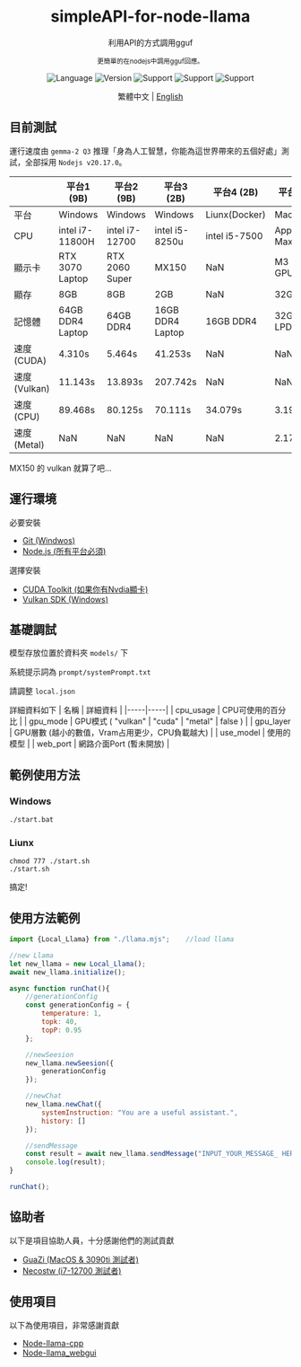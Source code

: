<div align="center"> 
    <h1>simpleAPI-for-node-llama</h1>
    <p>利用API的方式調用gguf</p>
    <sub>更簡單的在nodejs中調用gguf回應。</sub>
    <p></p>
</div>  

<div align="center">

![Language](https://badgen.net/badge/語言/Javascript/orange)
![Version](https://badgen.net/badge/Node版本/v20.17.0/green)
![Support](https://badgen.net/badge/icon/Windows?icon=windows&label=支援)
![Support](https://badgen.net/badge/icon/Liunx?icon=terminal&label=支援)
![Support](https://badgen.net/badge/icon/MacOS?icon=apple&label=支援)

</div>

<div align="center">

繁體中文 | [English](readme_en.md)

</div>

## 目前測試
運行速度由 ``gemma-2 Q3`` 推理「身為人工智慧，你能為這世界帶來的五個好處」測試，全部採用 ``Nodejs v20.17.0``。

| | 平台1 (9B) | 平台2 (9B) | 平台3 (2B) | 平台4 (2B) | 平台5 (2B) |
|-----|-----|-----|-----|-----|-----|
| 平台 | Windows | Windows | Windows | Liunx(Docker) | MacOS |
| CPU | intel i7-11800H | intel i7-12700 | intel i5-8250u | intel i5-7500 | Apple M3 Max |
| 顯示卡 | RTX 3070 Laptop | RTX 2060 Super | MX150 | NaN | M3 30 Core GPU |
| 顯存 | 8GB | 8GB | 2GB | NaN | 32GB(UMA) |
| 記憶體 | 64GB DDR4 Laptop | 64GB DDR4 | 16GB DDR4 Laptop | 16GB DDR4 | 32GB LPDDR4X |
| 速度(CUDA) | 4.310s | 5.464s | 41.253s | NaN | NaN |
| 速度(Vulkan) | 11.143s | 13.893s | 207.742s | NaN | NaN |
| 速度(CPU) | 89.468s | 80.125s | 70.111s | 34.079s | 3.190s |
| 速度(Metal) | NaN | NaN | NaN | NaN | 2.172s |

MX150 的 vulkan 就算了吧...

## 運行環境
必要安裝
- [Git (Windwos)](https://git-scm.com/)
- [Node.js (所有平台必須)](https://nodejs.org/en)

選擇安裝
- [CUDA Toolkit (如果你有Nvdia顯卡)](https://developer.nvidia.com/cuda-toolkit)
- [Vulkan SDK (Windows)](https://sdk.lunarg.com/sdk/download/latest/windows/vulkan-sdk.exe)

## 基礎調試
模型存放位置於資料夾 ``models/`` 下

系統提示詞為 ``prompt/systemPrompt.txt``

請調整 ``local.json``

詳細資料如下
| 名稱 | 詳細資料 |
|-----|-----|
| cpu_usage | CPU可使用的百分比 |
| gpu_mode | GPU模式 ( "vulkan" \| "cuda" \| "metal" \| false ) |
| gpu_layer | GPU層數 (越小的數值，Vram占用更少，CPU負載越大) |
| use_model | 使用的模型 |
| web_port | 網路介面Port (暫未開放) |

## 範例使用方法
### Windows
```bat
./start.bat
```

### Liunx
```shell
chmod 777 ./start.sh
./start.sh
```

搞定!

## 使用方法範例
```js
import {Local_Llama} from "./llama.mjs";    //load llama

//new Llama
let new_llama = new Local_Llama();
await new_llama.initialize();

async function runChat(){
    //generationConfig
    const generationConfig = {
        temperature: 1,
        topk: 40,
        topP: 0.95
    };

    //newSeesion
    new_llama.newSeesion({
        generationConfig
    });

    //newChat
    new_llama.newChat({
        systemInstruction: "You are a useful assistant.",
        history: []
    });

    //sendMessage
    const result = await new_llama.sendMessage("INPUT_YOUR_MESSAGE_ HERE");
    console.log(result);
}

runChat();
```

## 協助者
以下是項目協助人員，十分感謝他們的測試貢獻
- [GuaZi (MacOS & 3090ti 測試者)](https://github.com/guazixd)
- [Necostw (i7-12700 測試者)](https://github.com/necostw)

## 使用項目
以下為使用項目，非常感謝貢獻
- [Node-llama-cpp](https://github.com/withcatai/node-llama-cpp)
- [Node-llama_webgui](https://github.com/YQ-Haroiii/node-llama_webgui)
